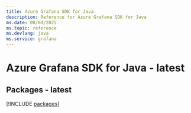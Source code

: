 ```yaml
---
title: Azure Grafana SDK for Java
description: Reference for Azure Grafana SDK for Java
ms.date: 08/04/2025
ms.topic: reference
ms.devlang: java
ms.service: grafana
---
```

# Azure Grafana SDK for Java - latest
## Packages - latest
[!INCLUDE [packages](grafana-index.md)]